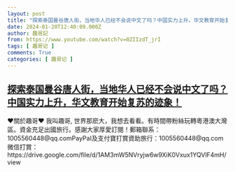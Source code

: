 ```yaml
---
layout: post
title: "探索泰国曼谷唐人街，当地华人已经不会说中文了吗？中国实力上升，华文教育开始复苏的迹象！"
date: 2024-01-20T12:40:09.000Z
author: 趣哥記
from: https://www.youtube.com/watch?v=0ZIIzdT_jrI
tags: [ 趣哥记 ]
comments: True
categories: [ 趣哥记 ]
---
```

<!--1705754409000-->
[探索泰国曼谷唐人街，当地华人已经不会说中文了吗？中国实力上升，华文教育开始复苏的迹象！](https://www.youtube.com/watch?v=0ZIIzdT_jrI)
------

<div>
♥關於趣哥♥ 我叫趣哥, 世界那麽大，我想去看看。有時間帶粉絲玩轉粵港澳大灣區。資金充足出國旅行。感謝大家厚愛訂閱！郵箱聯系：1005560448@qq.comPayPaI及支付寶打賞資助旅行：1005560448@qq.com微信打賞：https://drive.google.com/file/d/1AM3mW5NVryjw6w9XiK0Vxux1YQVlF4mH/view
</div>
